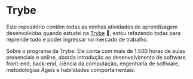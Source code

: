 # Trybe

Este repositório contêm todas as minhas atividades de aprendizagem desenvolvidas quando estudei na [Trybe](https://www.betrybe.com/) :rocket:, estou refazendo todas para reprende tudo e poder ingressar no mercado de trabalho.

Sobre o programa da Trybe:
Ele conta com mais de 1.500 horas de aulas presenciais e online, aborda introdução ao desenvolvimento de software, front-end, back-end, ciência da computação, engenharia de software, metodologias Ágeis e habilidades comportamentais.